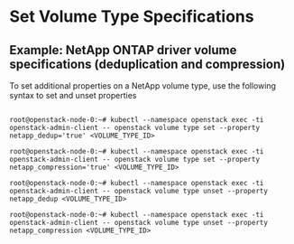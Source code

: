 # Set Volume Type Specifications

## Example: NetApp ONTAP driver volume specifications (deduplication and compression)

To set additional properties on a NetApp volume type, use the following syntax to set and unset properties

``` shell

root@openstack-node-0:~# kubectl --namespace openstack exec -ti openstack-admin-client -- openstack volume type set --property netapp_dedup='true' <VOLUME_TYPE_ID>

root@openstack-node-0:~# kubectl --namespace openstack exec -ti openstack-admin-client -- openstack volume type set --property netapp_compression='true' <VOLUME_TYPE_ID>

root@openstack-node-0:~# kubectl --namespace openstack exec -ti openstack-admin-client -- openstack volume type unset --property netapp_dedup <VOLUME_TYPE_ID>

root@openstack-node-0:~# kubectl --namespace openstack exec -ti openstack-admin-client -- openstack volume type unset --property netapp_compression <VOLUME_TYPE_ID>
```
